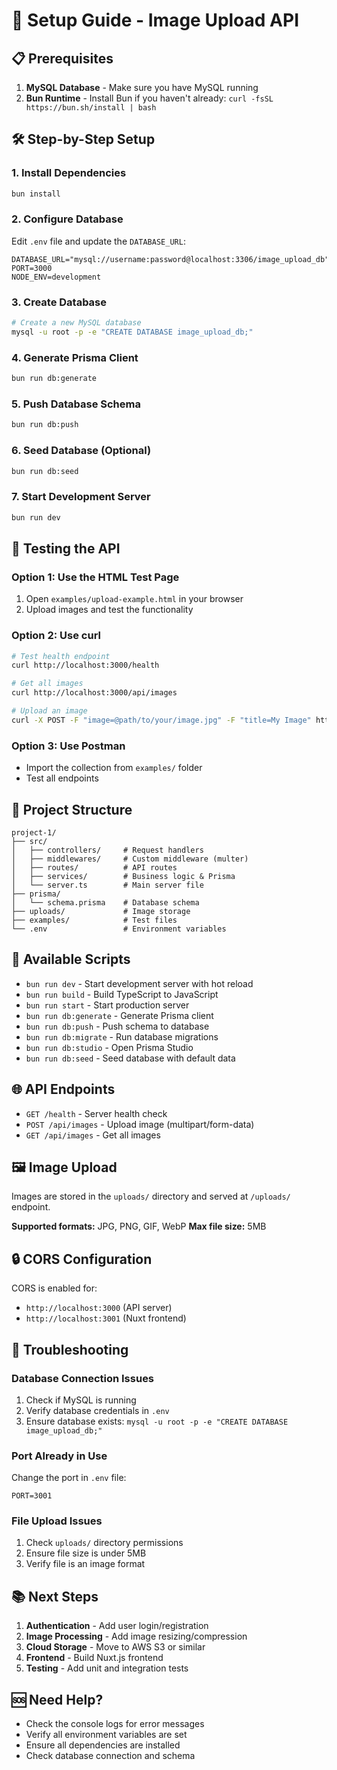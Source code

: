 # 🚀 Setup Guide - Image Upload API

## 📋 Prerequisites

1. **MySQL Database** - Make sure you have MySQL running
2. **Bun Runtime** - Install Bun if you haven't already: `curl -fsSL https://bun.sh/install | bash`

## 🛠️ Step-by-Step Setup

### 1. Install Dependencies
```bash
bun install
```

### 2. Configure Database
Edit `.env` file and update the `DATABASE_URL`:
```env
DATABASE_URL="mysql://username:password@localhost:3306/image_upload_db"
PORT=3000
NODE_ENV=development
```

### 3. Create Database
```bash
# Create a new MySQL database
mysql -u root -p -e "CREATE DATABASE image_upload_db;"
```

### 4. Generate Prisma Client
```bash
bun run db:generate
```

### 5. Push Database Schema
```bash
bun run db:push
```

### 6. Seed Database (Optional)
```bash
bun run db:seed
```

### 7. Start Development Server
```bash
bun run dev
```

## 🧪 Testing the API

### Option 1: Use the HTML Test Page
1. Open `examples/upload-example.html` in your browser
2. Upload images and test the functionality

### Option 2: Use curl
```bash
# Test health endpoint
curl http://localhost:3000/health

# Get all images
curl http://localhost:3000/api/images

# Upload an image
curl -X POST -F "image=@path/to/your/image.jpg" -F "title=My Image" http://localhost:3000/api/images
```

### Option 3: Use Postman
- Import the collection from `examples/` folder
- Test all endpoints

## 📁 Project Structure
```
project-1/
├── src/
│   ├── controllers/     # Request handlers
│   ├── middlewares/     # Custom middleware (multer)
│   ├── routes/          # API routes
│   ├── services/        # Business logic & Prisma
│   └── server.ts        # Main server file
├── prisma/
│   └── schema.prisma    # Database schema
├── uploads/             # Image storage
├── examples/            # Test files
└── .env                 # Environment variables
```

## 🔧 Available Scripts

- `bun run dev` - Start development server with hot reload
- `bun run build` - Build TypeScript to JavaScript
- `bun run start` - Start production server
- `bun run db:generate` - Generate Prisma client
- `bun run db:push` - Push schema to database
- `bun run db:migrate` - Run database migrations
- `bun run db:studio` - Open Prisma Studio
- `bun run db:seed` - Seed database with default data

## 🌐 API Endpoints

- `GET /health` - Server health check
- `POST /api/images` - Upload image (multipart/form-data)
- `GET /api/images` - Get all images

## 🖼️ Image Upload

Images are stored in the `uploads/` directory and served at `/uploads/` endpoint.

**Supported formats:** JPG, PNG, GIF, WebP
**Max file size:** 5MB

## 🔒 CORS Configuration

CORS is enabled for:
- `http://localhost:3000` (API server)
- `http://localhost:3001` (Nuxt frontend)

## 🐛 Troubleshooting

### Database Connection Issues
1. Check if MySQL is running
2. Verify database credentials in `.env`
3. Ensure database exists: `mysql -u root -p -e "CREATE DATABASE image_upload_db;"`

### Port Already in Use
Change the port in `.env` file:
```env
PORT=3001
```

### File Upload Issues
1. Check `uploads/` directory permissions
2. Ensure file size is under 5MB
3. Verify file is an image format

## 📚 Next Steps

1. **Authentication** - Add user login/registration
2. **Image Processing** - Add image resizing/compression
3. **Cloud Storage** - Move to AWS S3 or similar
4. **Frontend** - Build Nuxt.js frontend
5. **Testing** - Add unit and integration tests

## 🆘 Need Help?

- Check the console logs for error messages
- Verify all environment variables are set
- Ensure all dependencies are installed
- Check database connection and schema 